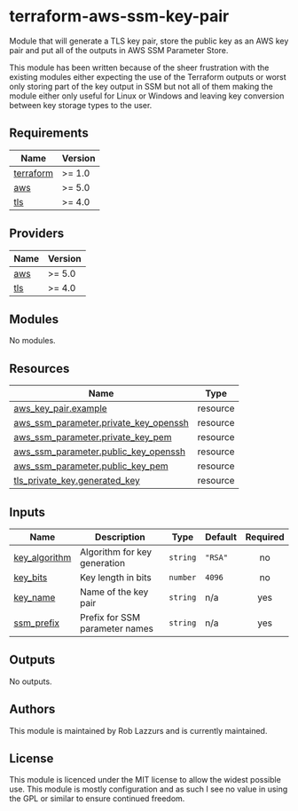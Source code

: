 # terraform-aws-ssm-key-pair

Module that will generate a TLS key pair, store the public key as an AWS key pair and put all of the outputs in AWS SSM Parameter Store.

This module has been written because of the sheer frustration with the existing modules either expecting the use of the Terraform outputs or worst only storing part of the key output in SSM but not all of them making the module either only useful for Linux or Windows and leaving key conversion between key storage types to the user.

<!-- BEGIN_TF_DOCS -->
## Requirements

| Name | Version |
|------|---------|
| <a name="requirement_terraform"></a> [terraform](#requirement\_terraform) | >= 1.0 |
| <a name="requirement_aws"></a> [aws](#requirement\_aws) | >= 5.0 |
| <a name="requirement_tls"></a> [tls](#requirement\_tls) | >= 4.0 |

## Providers

| Name | Version |
|------|---------|
| <a name="provider_aws"></a> [aws](#provider\_aws) | >= 5.0 |
| <a name="provider_tls"></a> [tls](#provider\_tls) | >= 4.0 |

## Modules

No modules.

## Resources

| Name | Type |
|------|------|
| [aws_key_pair.example](https://registry.terraform.io/providers/hashicorp/aws/latest/docs/resources/key_pair) | resource |
| [aws_ssm_parameter.private_key_openssh](https://registry.terraform.io/providers/hashicorp/aws/latest/docs/resources/ssm_parameter) | resource |
| [aws_ssm_parameter.private_key_pem](https://registry.terraform.io/providers/hashicorp/aws/latest/docs/resources/ssm_parameter) | resource |
| [aws_ssm_parameter.public_key_openssh](https://registry.terraform.io/providers/hashicorp/aws/latest/docs/resources/ssm_parameter) | resource |
| [aws_ssm_parameter.public_key_pem](https://registry.terraform.io/providers/hashicorp/aws/latest/docs/resources/ssm_parameter) | resource |
| [tls_private_key.generated_key](https://registry.terraform.io/providers/hashicorp/tls/latest/docs/resources/private_key) | resource |

## Inputs

| Name | Description | Type | Default | Required |
|------|-------------|------|---------|:--------:|
| <a name="input_key_algorithm"></a> [key\_algorithm](#input\_key\_algorithm) | Algorithm for key generation | `string` | `"RSA"` | no |
| <a name="input_key_bits"></a> [key\_bits](#input\_key\_bits) | Key length in bits | `number` | `4096` | no |
| <a name="input_key_name"></a> [key\_name](#input\_key\_name) | Name of the key pair | `string` | n/a | yes |
| <a name="input_ssm_prefix"></a> [ssm\_prefix](#input\_ssm\_prefix) | Prefix for SSM parameter names | `string` | n/a | yes |

## Outputs

No outputs.
<!-- END_TF_DOCS -->

## Authors

This module is maintained by Rob Lazzurs and is currently maintained.

## License

This module is licenced under the MIT license to allow the widest possible use. This module is mostly configuration and as such I see no value in using the GPL or similar to ensure continued freedom.
